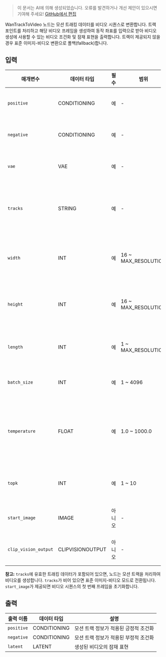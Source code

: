 > 이 문서는 AI에 의해 생성되었습니다. 오류를 발견하거나 개선 제안이 있으시면 기여해 주세요! [GitHub에서 편집](https://github.com/Comfy-Org/embedded-docs/blob/main/comfyui_embedded_docs/docs/WanTrackToVideo/ko.md)

WanTrackToVideo 노드는 모션 트래킹 데이터를 비디오 시퀀스로 변환합니다. 트랙 포인트를 처리하고 해당 비디오 프레임을 생성하여 동작 좌표를 입력으로 받아 비디오 생성에 사용할 수 있는 비디오 조건화 및 잠재 표현을 출력합니다. 트랙이 제공되지 않을 경우 표준 이미지-비디오 변환으로 폴백(fallback)합니다.

## 입력

| 매개변수 | 데이터 타입 | 필수 | 범위 | 설명 |
|-----------|-----------|----------|-------|-------------|
| `positive` | CONDITIONING | 예 | - | 비디오 생성을 위한 긍정적 조건화 |
| `negative` | CONDITIONING | 예 | - | 비디오 생성을 위한 부정적 조건화 |
| `vae` | VAE | 예 | - | 인코딩 및 디코딩을 위한 VAE 모델 |
| `tracks` | STRING | 예 | - | 여러 줄 문자열 형태의 JSON 형식 트래킹 데이터 (기본값: "[]") |
| `width` | INT | 예 | 16 ~ MAX_RESOLUTION | 출력 비디오 너비 (픽셀 단위) (기본값: 832, 단계: 16) |
| `height` | INT | 예 | 16 ~ MAX_RESOLUTION | 출력 비디오 높이 (픽셀 단위) (기본값: 480, 단계: 16) |
| `length` | INT | 예 | 1 ~ MAX_RESOLUTION | 출력 비디오의 프레임 수 (기본값: 81, 단계: 4) |
| `batch_size` | INT | 예 | 1 ~ 4096 | 동시에 생성할 비디오 수 (기본값: 1) |
| `temperature` | FLOAT | 예 | 1.0 ~ 1000.0 | 모션 패칭(Motion Patching)을 위한 온도 매개변수 (기본값: 220.0, 단계: 0.1) |
| `topk` | INT | 예 | 1 ~ 10 | 모션 패칭을 위한 Top-k 값 (기본값: 2) |
| `start_image` | IMAGE | 아니오 | - | 비디오 생성을 위한 시작 이미지 |
| `clip_vision_output` | CLIPVISIONOUTPUT | 아니오 | - | 추가 조건화를 위한 CLIP 비전 출력 |

**참고:** `tracks`에 유효한 트래킹 데이터가 포함되어 있으면, 노드는 모션 트랙을 처리하여 비디오를 생성합니다. `tracks`가 비어 있으면 표준 이미지-비디오 모드로 전환됩니다. `start_image`가 제공되면 비디오 시퀀스의 첫 번째 프레임을 초기화합니다.

## 출력

| 출력 이름 | 데이터 타입 | 설명 |
|-------------|-----------|-------------|
| `positive` | CONDITIONING | 모션 트랙 정보가 적용된 긍정적 조건화 |
| `negative` | CONDITIONING | 모션 트랙 정보가 적용된 부정적 조건화 |
| `latent` | LATENT | 생성된 비디오의 잠재 표현 |
